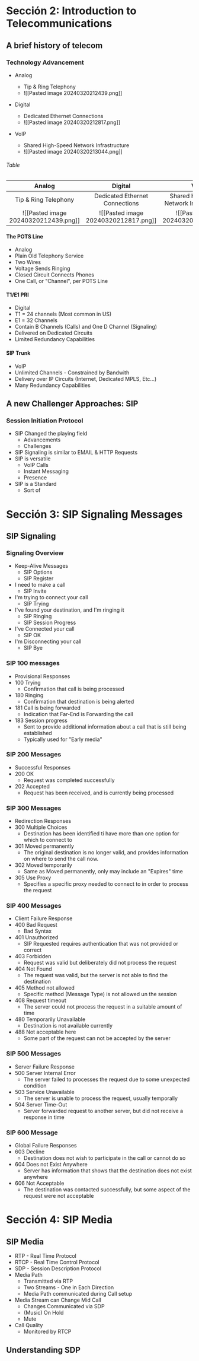 
# Sección 2: Introduction to Telecommunications

## A brief history of telecom
### Technology Advancement

* Analog
	* Tip & Ring Telephony
	* ![[Pasted image 20240320212439.png]]

* Digital
	* Dedicated Ethernet Connections
	* ![[Pasted image 20240320212817.png]]
* VoIP
	* Shared High-Speed Network Infrastructure
	* ![[Pasted image 20240320213044.png]]

###### Table

|              **Analog**              |             **Digital**              |                 **VoIP**                  |
|:------------------------------------:|:------------------------------------:|:-----------------------------------------:|
|         Tip & Ring Telephony         |    Dedicated Ethernet Connections    | Shared High-Speed Network Infraestructure |
| ![[Pasted image 20240320212439.png]] | ![[Pasted image 20240320212817.png]] |   ![[Pasted image 20240320213044.png]]    |

#### The POTS Line

* Analog
* Plain Old Telephony Service
* Two Wires
* Voltage Sends Ringing
* Closed Circuit Connects Phones
* One Call, or "Channel", per POTS Line

#### T1/E1 PRI

* Digital
* T1 = 24 channels (Most common in US)
* E1 = 32 Channels
* Contain B Channels (Calls) and One D Channel (Signaling)
* Delivered on Dedicated Circuits
* Limited Redundancy Capabilities

#### SIP Trunk

* VoIP
* Unlimited Channels - Constrained by Bandwith
* Delivery over IP Circuits (Internet, Dedicated MPLS, Etc...)
* Many Redundancy Capabilities


## A new Challenger Approaches: SIP

### Session Initiation Protocol

* SIP Changed the playing field
	* Advancements
	* Challenges
* SIP Signaling is similar to EMAIL & HTTP Requests
* SIP is versatile
	* VoIP Calls
	* Instant Messaging
	* Presence
* SIP is a Standard
	* Sort of

# Sección 3: SIP Signaling Messages

## SIP Signaling

### Signaling Overview 

* Keep-Alive Messages
	* SIP Options
	* SIP Register
* I need to make a call
	* SIP Invite
* I'm trying to connect your call
	* SIP Trying
* I've found your destination, and I'm ringing it
	* SIP Ringing
	* SIP Session Progress
* I've Connected your call
	* SIP OK
* I'm Disconnecting your call
	* SIP Bye

### SIP 100 messages

* Provisional Responses
* 100 Trying
	* Confirmation that call is being processed
* 180 Ringing
	* Confirmation that destination is being alerted
* 181 Call is being forwarded
	* Indication that Far-End is Forwarding the call
* 183 Session progress
	* Sent to provide additional information about a call that is still being established
	* Typically used for "Early media"

### SIP 200 Messages

* Successful Responses
* 200 OK
	* Request was completed successfully
* 202 Accepted
	* Request has been received, and is currently being processed

### SIP 300 Messages

* Redirection Responses
* 300 Multiple Choices
	* Destination has been identified ti have more than one option for which to connect to
* 301 Moved permanently
	* The original destination is no longer valid, and provides information on where to send the call now.
* 302 Moved temporarily
	* Same as Moved permanently, only may include an "Expires" time
* 305 Use Proxy
	* Specifies a specific proxy needed to connect to in order to process the request

### SIP 400 Messages

* Client Failure Response
* 400 Bad Request
	* Bad Syntax
* 401 Unauthorized
	* SIP Requested requires authentication that was not provided or correct
* 403 Forbidden
	* Request was valid but deliberately did not process the request
* 404 Not Found
	* The request was valid, but the server is not able to find the destination
* 405 Method not allowed
	* Specific method (Message Type) is not allowed un the session
* 408 Request timeout
	* The server could not process the request in a suitable amount of time
* 480 Temporarily Unavailable
	* Destination is not available currently
* 488 Not acceptable here
	* Some part of the request can not be accepted by the server

### SIP 500 Messages

* Server Failure Response
* 500 Server Internal Error
	* The server failed to processes the request due to some unexpected condition
* 503 Service Unavailable
	* The server is unable to process the request, usually temporally
* 504 Server Time-Out
	* Server forwarded request to another server, but did not receive a response in time

### SIP 600 Message

* Global Failure Responses
* 603 Decline
	* Destination does not wish to participate in the call or cannot do so
* 604 Does not Exist Anywhere
	* Server has information that shows that the destination does not exist anywhere
* 606 Not Acceptable
	* The destination was contacted successfully, but some aspect of the request were not acceptable

# Sección 4: SIP Media

## SIP Media

* RTP - Real Time Protocol
* RTCP - Real Time Control Protocol
* SDP - Session Description Protocol
* Media Path
	* Transmitted via RTP
	* Two Streams - One in Each Direction
	* Media Path communicated during Call setup
* Media Stream can Change Mid Call
	* Changes Communicated via SDP
	* (Music) On Hold
	* Mute
* Call Quality
	* Monitored by RTCP

## Understanding SDP

